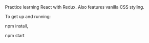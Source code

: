 Practice learning React with Redux. Also features vanilla CSS styling.

To get up and running:

npm install,

npm start
